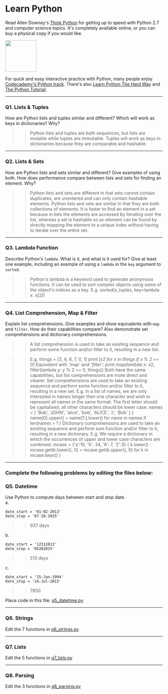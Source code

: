 # Learn Python

Read Allen Downey's [Think Python](http://www.greenteapress.com/thinkpython/) for getting up to speed with Python 2.7 and computer science topics. It's completely available online, or you can buy a physical copy if you would like.

<a href="http://www.greenteapress.com/thinkpython/"><img src="img/think_python.png" style="width: 100px;" target="_blank"></a>

For quick and easy interactive practice with Python, many people enjoy [Codecademy's Python track](http://www.codecademy.com/en/tracks/python). There's also [Learn Python The Hard Way](http://learnpythonthehardway.org/book/) and [The Python Tutorial](https://docs.python.org/2/tutorial/).

---

### Q1. Lists &amp; Tuples

How are Python lists and tuples similar and different? Which will work as keys in dictionaries? Why?

>> Python lists and tuples are both sequences, but lists are mutable while tuples are immutable. Tuples will work as keys in dictionaries because they are comparable and hashable.

---

### Q2. Lists &amp; Sets

How are Python lists and sets similar and different? Give examples of using both. How does performance compare between lists and sets for finding an element. Why?

>> Python lists and sets are different in that sets cannot contain duplicates, are unordered and can only contain hashable elements. Python lists and sets are similar in that they are both collections of elements. It is faster to find an element in a set because in lists the elements are accessed by iterating over the list, whereas a set is hashable so an element can be found by directly mapping the element to a unique index without having to iterate over the entire set.

---

### Q3. Lambda Function

Describe Python's `lambda`. What is it, and what is it used for? Give at least one example, including an example of using a `lambda` in the `key` argument to `sorted`.

>> Python's lambda is a keyword used to generate anonymous functions. It can be used to sort complex objects using some of the object's indices as a key. E.g. sorted(x_tuples, key=lambda x: x[2])

---

### Q4. List Comprehension, Map &amp; Filter

Explain list comprehensions. Give examples and show equivalents with `map` and `filter`. How do their capabilities compare? Also demonstrate set comprehensions and dictionary comprehensions.

>> A list comprehension is used to take an existing sequence and perform some function and/or filter to it, resulting in a new list. 

> > E.g. things = [3, 4, 6, 7, 0, 1]
>> print [x*2 for x in things if x % 2 == 0]
>> Equivalent with 'map' and 'filter':
>> print map(lambda x: x*2, filter(lambda y: y % 2 == 0, things))
>> Both have the same capabilities, but list comprehensions are more direct and clearer.
>> Set comprehensions are used to take an existing sequence and perform some function and/or filter to it, resulting in a new set. 
>> E.g. In a list of names, we are only interested in names longer then one character and wish to represent all names in the same format: The first letter should be capitalised, all other characters should be lower case.
>> names = [ 'Bob', 'JOHN', 'alice', 'bob', 'ALICE', 'J', 'Bob' ]
>> { name[0].upper() + name[1:].lower() for name in names if len(name) > 1 }
>> Dictionary comprehensions are used to take an existing sequence and perform sum function and/or filter to it, resulting in a new dictionary.
>> E.g. We require a dictionary in which the occurrences of upper and lower case characters are combined.
>> mcase = {'a':10, 'b': 34, 'A': 7, 'Z':3}
>> { k.lower() : mcase.get(k.lower(), 0) + mcase.get(k.upper(), 0) for k in mcase.keys() }

---

### Complete the following problems by editing the files below:

### Q5. Datetime
Use Python to compute days between start and stop date.   
a.  

```
date_start = '01-02-2013'    
date_stop = '07-28-2015'
```

>> 937 days

b.  
```
date_start = '12312013'  
date_stop = '05282015'  
```

>> 513 days

c.  
```
date_start = '15-Jan-1994'      
date_stop = '14-Jul-2015'  
```

>> 7850

Place code in this file: [q5_datetime.py](python/q5_datetime.py)

---

### Q6. Strings
Edit the 7 functions in [q6_strings.py](python/q6_strings.py)

---

### Q7. Lists
Edit the 5 functions in [q7_lists.py](python/q7_lists.py)

---

### Q8. Parsing
Edit the 3 functions in [q8_parsing.py](python/q8_parsing.py)





